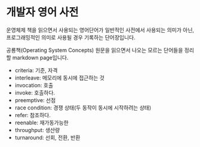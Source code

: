 # 개발자 영어 사전

 운영체제 책을 읽으면서 사용되는 영어단어가 일반적인 사전에서 사용되는 의미가 아닌, 프로그래밍적인 의미로 사용될 경우 기록하는 단어장입니다.

 공룡책(Operating System Concepts) 원문을 읽으면서 나오는 모르는 단어들을 정리할 markdown page입니다.

- criteria: 기준, 자격
- interleave: 메모리에 동시에 접근하는 것
- invocation: 호출
- invoke: 호출하다.
- preemptive: 선점
- race condition: 경쟁 상태(두 동작이 동시에 시작하려는 상태)
- refer: 참조하다.
- reenable: 재가동가능한
- throughput: 생산량
- turnaround: 선회, 전환, 반환 